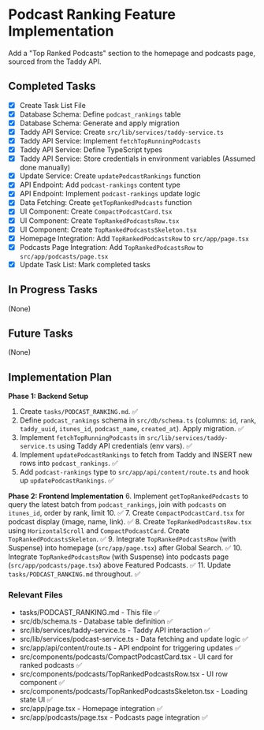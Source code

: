 # Podcast Ranking Feature Implementation

Add a "Top Ranked Podcasts" section to the homepage and podcasts page, sourced from the Taddy API.

## Completed Tasks

- [x] Create Task List File
- [x] Database Schema: Define `podcast_rankings` table
- [x] Database Schema: Generate and apply migration
- [x] Taddy API Service: Create `src/lib/services/taddy-service.ts`
- [x] Taddy API Service: Implement `fetchTopRunningPodcasts`
- [x] Taddy API Service: Define TypeScript types
- [x] Taddy API Service: Store credentials in environment variables (Assumed done manually)
- [x] Update Service: Create `updatePodcastRankings` function
- [x] API Endpoint: Add `podcast-rankings` content type
- [x] API Endpoint: Implement `podcast-rankings` update logic
- [x] Data Fetching: Create `getTopRankedPodcasts` function
- [x] UI Component: Create `CompactPodcastCard.tsx`
- [x] UI Component: Create `TopRankedPodcastsRow.tsx`
- [x] UI Component: Create `TopRankedPodcastsSkeleton.tsx`
- [x] Homepage Integration: Add `TopRankedPodcastsRow` to `src/app/page.tsx`
- [x] Podcasts Page Integration: Add `TopRankedPodcastsRow` to `src/app/podcasts/page.tsx`
- [x] Update Task List: Mark completed tasks

## In Progress Tasks

(None)

## Future Tasks

(None)

## Implementation Plan

**Phase 1: Backend Setup**
1. Create `tasks/PODCAST_RANKING.md`. ✅
2. Define `podcast_rankings` schema in `src/db/schema.ts` (columns: `id`, `rank`, `taddy_uuid`, `itunes_id`, `podcast_name`, `created_at`). Apply migration. ✅
3. Implement `fetchTopRunningPodcasts` in `src/lib/services/taddy-service.ts` using Taddy API credentials (env vars). ✅
4. Implement `updatePodcastRankings` to fetch from Taddy and INSERT new rows into `podcast_rankings`. ✅
5. Add `podcast-rankings` type to `src/app/api/content/route.ts` and hook up `updatePodcastRankings`. ✅

**Phase 2: Frontend Implementation**
6. Implement `getTopRankedPodcasts` to query the latest batch from `podcast_rankings`, join with `podcasts` on `itunes_id`, order by rank, limit 10. ✅
7. Create `CompactPodcastCard.tsx` for podcast display (image, name, link). ✅
8. Create `TopRankedPodcastsRow.tsx` using `HorizontalScroll` and `CompactPodcastCard`. Create `TopRankedPodcastsSkeleton`. ✅
9. Integrate `TopRankedPodcastsRow` (with Suspense) into homepage (`src/app/page.tsx`) after Global Search. ✅
10. Integrate `TopRankedPodcastsRow` (with Suspense) into podcasts page (`src/app/podcasts/page.tsx`) above Featured Podcasts. ✅
11. Update `tasks/PODCAST_RANKING.md` throughout. ✅

### Relevant Files

- tasks/PODCAST_RANKING.md - This file ✅
- src/db/schema.ts - Database table definition ✅
- src/lib/services/taddy-service.ts - Taddy API interaction ✅
- src/lib/services/podcast-service.ts - Data fetching and update logic ✅
- src/app/api/content/route.ts - API endpoint for triggering updates ✅
- src/components/podcasts/CompactPodcastCard.tsx - UI card for ranked podcasts ✅
- src/components/podcasts/TopRankedPodcastsRow.tsx - UI row component ✅
- src/components/podcasts/TopRankedPodcastsSkeleton.tsx - Loading state UI ✅
- src/app/page.tsx - Homepage integration ✅
- src/app/podcasts/page.tsx - Podcasts page integration ✅ 